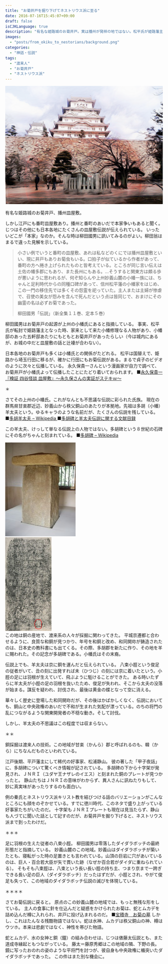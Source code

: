 ```yaml
---
title: "お菊井戸を掘り下げてネストリウス派に至る"
date: 2016-07-16T15:45:07+09:00
draft: false
isCJKLanguage: true
description: "有名な姫路城のお菊井戸。実は播州が発祥の地ではない。松平氏が姫路藩主として転封されてきた時、家来に小幡修理がいた。小幡氏は他地域でもお菊井戸伝説を振りまいている。上州の氏族で、地元にも当然お菊井戸伝承がある。しかし、それにとどまらない。多胡碑、羊大夫、羽の生えた足を持つ飛脚、そしてネストリウス派へと導かれていく。"
images:
  - "posts/from_okiku_to_nestorians/background.png" 
categories:
  - "神話・伝説"
tags:
  - "渡来人"
  - "お菊井戸"
  - "ネストリウス派"
---
```


<img id="ovq_bgimage" src="background.png">

有名な姫路城のお菊井戸、播州皿屋敷。

しかし江戸にも番町皿屋敷あり。播州と番町のあいだで本家争いもあると聞く。じつはその他にも日本各地にたくさんの皿屋敷伝説が伝えられている。
いったいどこが「本家」なのか。そんな時は柳田國男に訊いてみるのがよい。柳田翁はまるで違った見解を示している。

> 小さい例でいうと番町の皿屋敷、あれは私などのくにでは播州皿屋敷といい、現に井戸もありお菊虫もいる。口拍子が似ているから作者があって、番町の方へ捲き上げられたものと皆考えている。ところが同じ言い伝えは土佐の幡多郡にもあり、また長州にもある。…そうすると関東方は頗る歩が悪いように思われるが、何ぞ知らんや上州妙義山麓の小幡一族には、ちゃんと足利時代からの同種口碑があって、信州松平藩の小幡家をはじめ、この一門の移住先では多くその怨霊を祀っていた。主人または主婦が惨虐で、召使の美女が怨みを含んで死んだという点は皆同じで、おまけにその幽霊の名は必ずお菊であった。
>
> 柳田國男「伝説」（新全集１１巻、定本５巻）

柳田國男はお菊井戸の起源が上州の小幡氏にあると指摘している。
事実、松平氏が転封で姫路藩主となった時、家来として来た小幡修理なる人物があり、小幡邸のあった五軒邸あたりにもともとお菊井戸があったらしい（今は城内にあるが、お城の中だと皿屋敷の話と辻褄が合わない）。

日本各地のお菊井戸も多くは小幡氏との関係がたどれる。
松平は国替えで、姫路から埼玉行田に移るが、確かに行田にもお菊伝説がある。まるで貞子のビデオのように次々と伝播している。
永久保貴一さんという漫画家が自力で調べて、お菊井戸が小幡氏よって伝播したことにたどり着いておられます。
■[永久保貴一『検証 四谷怪談 皿屋敷』～永久保さんの実証がステキｗ～](http://blog.goo.ne.jp/kitsunekonkon/e/0c877461816d7a29ef4ef9597093824a)

＊

さてその上州の小幡氏。これがなんとも不思議な伝説に彩られた氏族。
現在の群馬県甘楽郡近辺、妙義山から秩父銅山のあたりが本拠地。先祖は多胡（小幡）羊太夫という。ゆるキャラのような名前だが、たくさんの伝説を残している。
■[多胡羊太夫 – Wikipedia
](https://ja.wikipedia.org/wiki/多胡羊太夫)■[多胡碑と羊太夫伝説に関する文献目録](http://www.furutasigaku.jp/jfuruta/simin10/hitujimo.html)



この羊太夫、けっして単なる伝説上の人物ではない。多胡碑という８世紀の石碑にその名がちゃんと刻まれている。
■[多胡碑 – Wikipedia](https://ja.wikipedia.org/wiki/多胡碑)

<div class="ovq_flex_left"><a href="Monument_of_Tago_Tagohi-225x300.jpg"><img src="Monument_of_Tago_Tagohi-225x300.jpg"></a></div>
<div class="ovq_flex_right"><a href="tagohi.jpg"><img src="tagohi.jpg"></a></div>
この地は銅の産地で、渡来系の人々が採掘に関わってきた。
平城京遷都と合わせるように、良質な和銅が見つかり、年号を和銅と改め、和同開珎が鋳造されたのは、日本史の教科書にも出てくる。その際、多胡郡を新たに作り、その地を羊に賜われた。その記念が多胡碑である。小幡氏はその末裔。

伝説上でも、羊太夫は京に銅を運んだと伝えられている。
八束小脛という俊足の従者がいて、丑の刻に出発すれば未（ひつじ）の刻には京に着いたという。小脛の足には羽根が生えていて、飛ぶように駈けることができた。
ある時いたずらに羊太夫が小脛の足の羽根を抜いたため、俊足が失われ、そこから太夫の没落が始まる。謀反を疑われ、討伐され、最後は黄金の蝶となって空に消える。

華々しく歴史に登場した和同開珎だが、その後はかばかしくなく、伝説においても、銅山と中央政権のあいだで不和が生まれた気配が漂っている。のちの将門の乱につながるような関東開発者の不穏な動き。そして討伐。

しかし、羊太夫の不思議はこの程度では収まらない。

＊＊

銅採掘は渡来人の技術。この地域が甘楽（かんら）郡と呼ばれるのも、韓（から）にちなんだものといわれている。

江戸後期、平戸藩主にして稀代の好事家、松浦静山。
彼の著した「甲子夜話」に、多胡碑について驚くべき情報が記されている。
多胡碑の下から十字架が発見され、ＪＮＲＩ（ユダヤ王ナザレのイエス）と刻まれた銅のプレートが見つかったと。
静山たちはＪＮＲＩの意味がわからず、異人さんに訊ねたりもして、妙に真実味があったりするのも面白い。

例の秦氏とネストリウス派キリスト教を結びつける話のバリエーションがこんなところにも顔をのぞかせている。すでに徳川時代、このネタで盛り上がっている好事家たちがいたのだ。
十字架もＪＮＲＩプレートも現在は見当たらず、静山も人づてに聞いた話として記すのだが、お菊井戸を掘り下げると、ネストリウス派まで到ったわけだ。

＊＊＊

足に羽根の生えた従者の八束小脛。
柳田國男は零落したダイダラボッチの最終形態だと指摘している。
妙義山麓のこの地域。妙義山はダイダラボッチが築いたとも、寝転がった時の足置きとも言われている。山頂の巨岩に穴があいているのは、巨人・百合若大臣が矢で貫いた跡（なぜか百合若がダイダに重ねられている）。
そもそも八束脛は、八束という長い長い脛の持ち主、つまり京まで一跨ぎできる長い足の巨人（ダイダラボッチ）だったはずだが、小脛とされ、やがて俊足も失って、この地域のダイダラボッチ伝説の滅びを体現している。

＊＊＊＊

さてお菊伝説に戻ると。
原点のこの妙義山麓の地域では、もっと無残な形をしている。
主人の食事に針を仕込んだと疑惑をかけられたお菊は、蛇とムカデを詰め込んだ樽に入れられ、井戸に投げ込まれるのだ。
■[宝積寺　お菊の墓](http://www.japanmystery.com/gunma/housyakuji.html)
しかし、これはたんなる残酷物語ではない。蛇は水神、ムカデは秩父銅山の神、樽はウツホ。本来は悲劇ではなく、神性を帯びた物語。

蛇とムカデ、水の女神と銅（鐘）の組み合わせは、じつは俵藤太伝説とも、また道成寺縁起ともつながっている。
藤太＝藤原秀郷はこの地域の隣、下野の長。鏡に写ったおのれの姿のような平将門を討つが、彼自身も中央政権に楯突いたダイダラボッチであった。
この件はまた別な機会に。